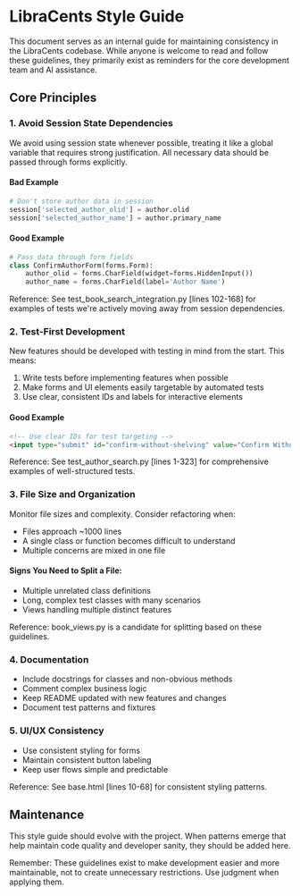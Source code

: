 # LibraCents Style Guide

This document serves as an internal guide for maintaining consistency in the LibraCents codebase. While anyone is welcome to read and follow these guidelines, they primarily exist as reminders for the core development team and AI assistance.

## Core Principles

### 1. Avoid Session State Dependencies

We avoid using session state whenever possible, treating it like a global variable that requires strong justification. All necessary data should be passed through forms explicitly.

#### Bad Example
```python
# Don't store author data in session
session['selected_author_olid'] = author.olid
session['selected_author_name'] = author.primary_name
```

#### Good Example
```python
# Pass data through form fields
class ConfirmAuthorForm(forms.Form):
    author_olid = forms.CharField(widget=forms.HiddenInput())
    author_name = forms.CharField(label='Author Name')
```

Reference: See test_book_search_integration.py [lines 102-168] for examples of tests we're actively moving away from session dependencies.

### 2. Test-First Development

New features should be developed with testing in mind from the start. This means:

1. Write tests before implementing features when possible
2. Make forms and UI elements easily targetable by automated tests
3. Use clear, consistent IDs and labels for interactive elements

#### Good Example
```html
<!-- Use clear IDs for test targeting -->
<input type="submit" id="confirm-without-shelving" value="Confirm Without Shelving">
```

Reference: See test_author_search.py [lines 1-323] for comprehensive examples of well-structured tests.

### 3. File Size and Organization

Monitor file sizes and complexity. Consider refactoring when:
- Files approach ~1000 lines
- A single class or function becomes difficult to understand
- Multiple concerns are mixed in one file

#### Signs You Need to Split a File:
- Multiple unrelated class definitions
- Long, complex test classes with many scenarios
- Views handling multiple distinct features

Reference: book_views.py is a candidate for splitting based on these guidelines.

### 4. Documentation

- Include docstrings for classes and non-obvious methods
- Comment complex business logic
- Keep README updated with new features and changes
- Document test patterns and fixtures

### 5. UI/UX Consistency

- Use consistent styling for forms
- Maintain consistent button labeling
- Keep user flows simple and predictable

Reference: See base.html [lines 10-68] for consistent styling patterns.

## Maintenance

This style guide should evolve with the project. When patterns emerge that help maintain code quality and developer sanity, they should be added here.

Remember: These guidelines exist to make development easier and more maintainable, not to create unnecessary restrictions. Use judgment when applying them. 